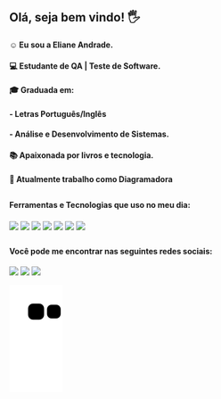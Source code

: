 
## Olá, seja bem vindo! 🖐️

#### ☺️ Eu sou a Eliane Andrade. 
#### 💻 Estudante de QA | Teste de Software. 
#### **🎓 Graduada em:**
#### - Letras Português/Inglês
#### - Análise e Desenvolvimento de Sistemas. 
#### 📚 Apaixonada por livros e tecnologia.
#### 💪 Atualmente trabalho como Diagramadora

##

#### **Ferramentas e Tecnologias que uso no meu dia:**
<div style= "display: inline_block>" <br/>
  <img align= "center" src= "https://img.shields.io/badge/MySQL-00000F?style=for-the-badge&logo=mysql&logoColor=white">
  <img align= "center" src= "https://img.shields.io/badge/PostgreSQL-316192?style=for-the-badge&logo=postgresql&logoColor=white">
  <img align= "center" src= "https://img.shields.io/badge/PHP-777BB4?style=for-the-badge&logo=php&logoColor=white">
  <img align= "center" src= "https://img.shields.io/badge/HTML5-E34F26?style=for-the-badge&logo=html5&logoColor=white">
  <img align= "center" src= "https://img.shields.io/badge/CSS3-1572B6?style=for-the-badge&logo=css3&logoColor=white">
  <img align= "center" src= "https://img.shields.io/badge/Adobe%20InDesign-FF3366?style=for-the-badge&logo=Adobe%20InDesign&logoColor=white">
  <img align= "center" src= "https://img.shields.io/badge/Inkscape-000000?style=for-the-badge&logo=Inkscape&logoColor=white">
</div>

##

#### **Você pode me encontrar nas seguintes redes sociais:** 
<div>
  <a href="https://www.linkedin.com/in/eliane-maria-de-andrade" target= "_blanck"><img src="https://img.shields.io/badge/LinkedIn-0077B5?style=for-the-badge&logo=linkedin&logoColor=white" target= "_blanck"></a>
  <a href="mailto:emariaandrade@gmail.com"><img src="https://img.shields.io/badge/Gmail-D14836?style=for-the-badge&logo=gmail&logoColor=white" target= "_blanck"></a>
  <a href="https://wa.me/5544998945349"><img src="https://img.shields.io/badge/WhatsApp-25D366?style=for-the-badge&logo=whatsapp&logoColor=white" target= "_blanck"></a>
</div>

![Snake animation](https://github.com/ElianeAndrade/ElianeAndrade/blob/output/github-contribution-grid-snake.svg)

<!--comentario
-->
